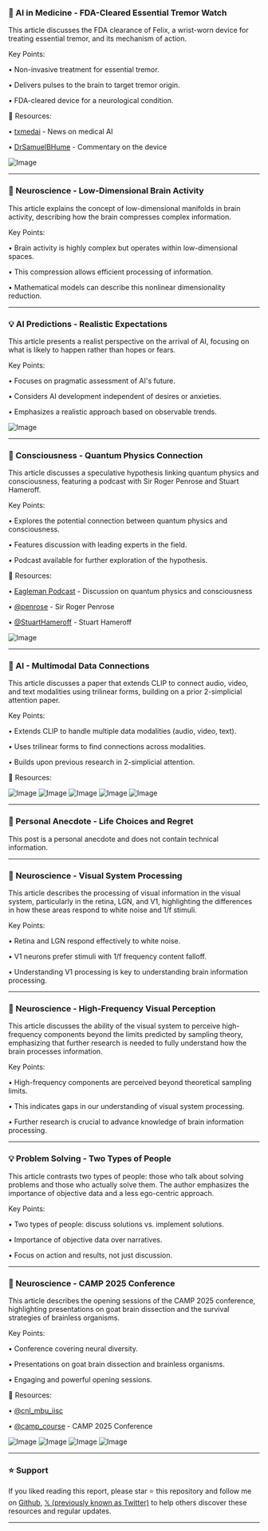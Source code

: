 ### 🤖 AI in Medicine - FDA-Cleared Essential Tremor Watch

This article discusses the FDA clearance of Felix, a wrist-worn device for treating essential tremor, and its mechanism of action.

Key Points:

• Non-invasive treatment for essential tremor.


• Delivers pulses to the brain to target tremor origin.


• FDA-cleared device for a neurological condition.


🔗 Resources:

• [txmedai](https://x.com/txmedai) - News on medical AI


• [DrSamuelBHume](https://x.com/DrSamuelBHume) - Commentary on the device


![Image](https://pbs.twimg.com/amplify_video_thumb/1941540665944412160/img/CCbGu4h9jMQv0K_X.jpg)


---

### 🤖 Neuroscience - Low-Dimensional Brain Activity

This article explains the concept of low-dimensional manifolds in brain activity, describing how the brain compresses complex information.

Key Points:

• Brain activity is highly complex but operates within low-dimensional spaces.


•  This compression allows efficient processing of information.


• Mathematical models can describe this nonlinear dimensionality reduction.


---

### 💡 AI Predictions - Realistic Expectations

This article presents a realist perspective on the arrival of AI, focusing on what is likely to happen rather than hopes or fears.

Key Points:

• Focuses on pragmatic assessment of AI's future.


• Considers AI development independent of desires or anxieties.


•  Emphasizes a realistic approach based on observable trends.



![Image](https://pbs.twimg.com/media/GvHtjlsW4AA-EEl?format=jpg&name=small)


---

### 🤖 Consciousness - Quantum Physics Connection

This article discusses a speculative hypothesis linking quantum physics and consciousness, featuring a podcast with Sir Roger Penrose and Stuart Hameroff.

Key Points:

• Explores the potential connection between quantum physics and consciousness.


•  Features discussion with leading experts in the field.


• Podcast available for further exploration of the hypothesis.


🔗 Resources:

• [Eagleman Podcast](http://eagleman.com/podcast/110) - Discussion on quantum physics and consciousness


• [@penrose](https://x.com/penrose) - Sir Roger Penrose


• [@StuartHameroff](https://x.com/StuartHameroff) - Stuart Hameroff


![Image](https://pbs.twimg.com/amplify_video_thumb/1940424605732081664/img/Mj5UKPyYzVHBQ4St.jpg)

---

### 🤖 AI - Multimodal Data Connections

This article discusses a paper that extends CLIP to connect audio, video, and text modalities using trilinear forms, building on a prior 2-simplicial attention paper.

Key Points:

• Extends CLIP to handle multiple data modalities (audio, video, text).


•  Uses trilinear forms to find connections across modalities.


• Builds upon previous research in 2-simplicial attention.


🔗 Resources:


![Image](https://pbs.twimg.com/media/GvC_SpNaAAAOLQF?format=jpg&name=small)
![Image](https://pbs.twimg.com/media/GcFQ-95a8AAlVBE?format=jpg&name=120x120)
![Image](https://pbs.twimg.com/media/GcFRF6va8AEdW74?format=jpg&name=240x240)
![Image](https://pbs.twimg.com/media/GcFWGjyboAAfFOb?format=jpg&name=240x240)
![Image](https://pbs.twimg.com/media/GcFSpZVbkAAQDRw?format=png&name=240x240)


---

### 🤖  Personal Anecdote -  Life Choices and Regret


This post is a personal anecdote and does not contain technical information.


---

### 🤖 Neuroscience - Visual System Processing

This article describes the processing of visual information in the visual system, particularly in the retina, LGN, and V1, highlighting the differences in how these areas respond to white noise and 1/f stimuli.

Key Points:

• Retina and LGN respond effectively to white noise.


• V1 neurons prefer stimuli with 1/f frequency content falloff.


• Understanding V1 processing is key to understanding brain information processing.


---

### 🤖 Neuroscience - High-Frequency Visual Perception

This article discusses the ability of the visual system to perceive high-frequency components beyond the limits predicted by sampling theory, emphasizing that further research is needed to fully understand how the brain processes information.


Key Points:

• High-frequency components are perceived beyond theoretical sampling limits.


•  This indicates gaps in our understanding of visual system processing.


•  Further research is crucial to advance knowledge of brain information processing.


---

### 💡  Problem Solving - Two Types of People

This article contrasts two types of people: those who talk about solving problems and those who actually solve them.  The author emphasizes the importance of objective data and a less ego-centric approach.

Key Points:

•  Two types of people: discuss solutions vs. implement solutions.


•  Importance of objective data over narratives.


•  Focus on action and results, not just discussion.


---

### 🚀 Neuroscience - CAMP 2025 Conference

This article describes the opening sessions of the CAMP 2025 conference, highlighting presentations on goat brain dissection and the survival strategies of brainless organisms.

Key Points:

• Conference covering neural diversity.


•  Presentations on goat brain dissection and brainless organisms.


•  Engaging and powerful opening sessions.


🔗 Resources:

• [@cnl_mbu_iisc](https://x.com/cnl_mbu_iisc)


• [@camp_course](https://x.com/camp_course) - CAMP 2025 Conference


![Image](https://pbs.twimg.com/media/GvBMYiAXMAAe1LT?format=jpg&name=360x360)
![Image](https://pbs.twimg.com/media/GvBMYi8WEAAjrvJ?format=jpg&name=360x360)
![Image](https://pbs.twimg.com/media/GvBMYiKWcAAObFo?format=jpg&name=360x360)
![Image](https://pbs.twimg.com/media/GvBMYkBXUAAx8tp?format=jpg&name=360x360)


---

### ⭐️ Support

If you liked reading this report, please star ⭐️ this repository and follow me on [Github](https://github.com/Drix10), [𝕏 (previously known as Twitter)](https://x.com/DRIX_10_) to help others discover these resources and regular updates.

---